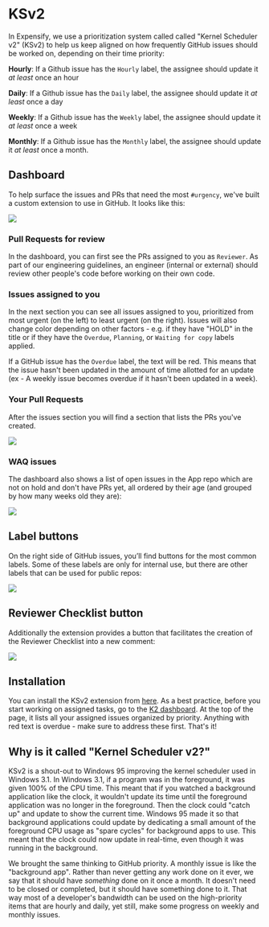 # KSv2

In Expensify, we use a prioritization system called called "Kernel Scheduler v2" (KSv2) to help us keep aligned on how frequently GitHub issues should be worked on, depending on their time priority:

**Hourly**: If a Github issue has the `Hourly` label, the assignee should update it *at least* once an hour

**Daily**: If a Github issue has the `Daily` label, the assignee should update it *at least* once a day

**Weekly**: If a Github issue has the `Weekly` label, the assignee should update it *at least* once a week

**Monthly**: If a Github issue has the `Monthly` label, the assignee should update it *at least* once a month.

## Dashboard

To help surface the issues and PRs that need the most `#urgency`, we've built a custom extension to use in GitHub. It looks like this:

<img src="https://user-images.githubusercontent.com/6829422/213875977-8ff4cf19-7690-4203-ae13-a8da259be7d0.png" />

### Pull Requests for review

In the dashboard, you can first see the PRs assigned to you as `Reviewer`. As part of our engineering guidelines, an engineer (internal or external) should review other people's code before working on their own code.

### Issues assigned to you

In the next section you can see all issues assigned to you, prioritized from most urgent (on the left) to least urgent (on the right). Issues will also change color depending on other factors - e.g. if they have "HOLD" in the title or if they have the `Overdue`, `Planning`, or `Waiting for copy` labels applied.

If a GitHub issue has the `Overdue` label, the text will be red. This means that the issue hasn't been updated in the amount of time allotted for an update (ex - A weekly issue becomes overdue if it hasn't been updated in a week).

### Your Pull Requests

After the issues section you will find a section that lists the PRs you've created.

<img src="https://user-images.githubusercontent.com/6829422/213875978-3df6bcd0-ee9a-472a-9a9f-6db70486bcf0.png" />

### WAQ issues

The dashboard also shows a list of open issues in the App repo which are not on hold and don't have PRs yet, all ordered by their age (and grouped by how many weeks old they are):

<img src="https://user-images.githubusercontent.com/6829422/213875962-fb1f23d0-59b9-4d05-960e-160e34c83cf0.png" />

## Label buttons

On the right side of GitHub issues, you’ll find buttons for the most common labels. Some of these labels are only for internal use, but there are other labels that can be used for public repos:

<img src="https://user-images.githubusercontent.com/6829422/214215474-e7f03411-dea1-44ea-9ca0-3780d7ea2740.png" />

## Reviewer Checklist button

Additionally the extension provides a button that facilitates the creation of the Reviewer Checklist into a new comment:

<img src="https://user-images.githubusercontent.com/6829422/214215497-ac268e40-0830-43bf-967d-fe667bc2de71.png" />

## Installation

You can install the KSv2 extension from [here](https://github.com/Expensify/k2-extension/). As a best practice, before you start working on assigned tasks, go to the [K2 dashboard](https://github.com/Expensify/Expensify#k2). At the top of the page, it lists all your assigned issues organized by priority. Anything with red text is overdue - make sure to address these first. That's it!

## Why is it called "Kernel Scheduler v2?"
KSv2 is a shout-out to Windows 95 improving the kernel scheduler used in Windows 3.1. In Windows 3.1, if a program was in the foreground, it was given 100% of the CPU time. This meant that if you watched a background application like the clock, it wouldn't update its time until the foreground application was no longer in the foreground. Then the clock could "catch up" and update to show the current time. Windows 95 made it so that background applications could update by dedicating a small amount of the foreground CPU usage as "spare cycles" for background apps to use. This meant that the clock could now update in real-time, even though it was running in the background.

We brought the same thinking to GitHub priority. A monthly issue is like the "background app". Rather than never getting any work done on it ever, we say that it should have _something_ done on it once a month. It doesn't need to be closed or completed, but it should have something done to it. That way most of a developer's bandwidth can be used on the high-priority items that are hourly and daily, yet still, make some progress on weekly and monthly issues.
